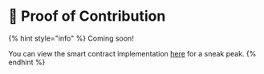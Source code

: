# 📡 Proof of Contribution

{% hint style="info" %}
Coming soon!

You can view the smart contract implementation [here](https://github.com/valist-io/valist-js/blob/main/packages/evm-contracts/contracts/ERC-1155/ProofOfContribution.sol) for a sneak peak.
{% endhint %}
